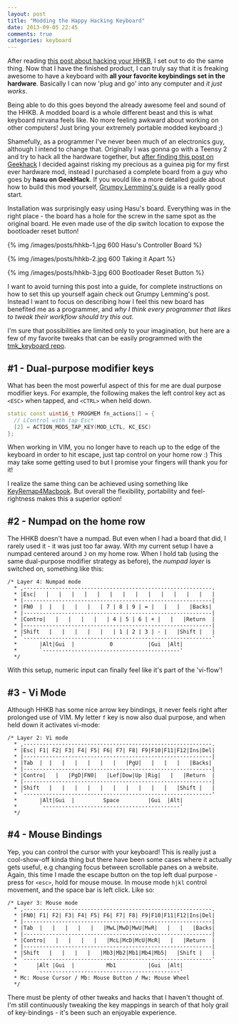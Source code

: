 ```yaml
---
layout: post
title: "Modding the Happy Hacking Keyboard"
date: 2013-09-05 22:45
comments: true
categories: keyboard
---
```


After reading [this post about hacking your HHKB][grumpy], I set out to do the
same thing. Now that I have the finished product, I can truly say that it is 
freaking awesome to have a keyboard with **all your favorite keybindings set in the
hardware**. Basically I can now 'plug and go' into any computer and _it just
works_.

Being able to do this goes beyond the already awesome feel and sound of the
HHKB. A modded board is a whole different beast and this is what keyboard
nirvana feels like. No more feeling awkward about working on other computers!
Just bring your extremely portable modded keyboard ;)

Shamefully, as a programmer I've never been much of an electronics guy,
although I intend to change that. Originally I was gonna go with a Teensy 2
and try to hack all the hardware together, but [after finding this post on
Geekhack][geekhack] I decided against risking my precious as a guinea pig for
my first ever hardware mod, instead I purchased a complete board from a guy
who goes by **hasu on GeekHack**. If you would like a more detailed guide
about how to build this mod yourself, [Grumpy Lemming's guide][grumpy] is a
really good start.

Installation was surprisingly easy using Hasu's board. Everything was in the right
place - the board has a hole for the screw in the same spot as the original 
board. He even made use of the dip switch location to expose the bootloader
reset button!

{% img /images/posts/hhkb-1.jpg 600 Hasu's Controller Board %}

{% img /images/posts/hhkb-2.jpg 600 Taking it Apart %}

{% img /images/posts/hhkb-3.jpg 600 Bootloader Reset Button %}

I want to avoid turning this post into a guide, for complete instructions on
how to set this up yourself again check out Grumpy Lemming's post. Instead I
want to focus on describing how I feel this new board has benefited me as a
programmer, and *why I think every programmer that likes to tweak their
workflow should try this out*.

I'm sure that possibilities are limited only to your imagination, but here are
a few of my favorite tweaks that can be easily programmed with the
[tmk_keyboard repo][tmk].

## #1 - Dual-purpose modifier keys

What has been the most powerful aspect of this for me are dual purpose modifier
keys. For example, the following makes the left control key act as `<ESC>` when
tapped, and `<CTRL>` when held down.

``` cpp
static const uint16_t PROGMEM fn_actions[] = {
  // LControl with tap Esc*
  [2] = ACTION_MODS_TAP_KEY(MOD_LCTL, KC_ESC)
};
```

When working in VIM, you no longer have to reach up to the edge of the keyboard
in order to hit escape, just tap control on your home row :) This may take
some getting used to but I promise your fingers will thank you for it!

I realize the same thing can be achieved using something like
[KeyRemap4Macbook][keyremap]. But overall the flexibility, portability and
feel-rightness makes this a superior option!


## #2 - Numpad on the home row

The HHKB doesn't have a numpad. But even when I had a board that did, I rarely
used it - it was just too far away. With my current setup I have a numpad
centered around `J` on my home row. When I hold tab (using the same
dual-purpose modifier strategy as before), the _numpad layer_ is
switched on, something like this:


```
/* Layer 4: Numpad mode
  * ,-----------------------------------------------------------.
  * |Esc|   |   |   |   |   |   |   |   |   |   |   |   |   |   |
  * |-----------------------------------------------------------|
  * |FN0  |  |   |   |   |   | 7 | 8 | 9 | = |   |   |   |Backs|
  * |-----------------------------------------------------------|
  * |Contro|   |   |   |   |   | 4 | 5 | 6 | + |   |   |Return  |
  * |-----------------------------------------------------------|
  * |Shift   |   |   |   |   |   | 1 | 2 | 3 | - |   |Shift |   |
  * `-----------------------------------------------------------'
  *       |Alt|Gui  |           0           |Gui  |Alt|
  *       `-------------------------------------------'
  */
```

With this setup, numeric input can finally feel like it's part of the 'vi-flow'!


## #3 - Vi Mode

Although HHKB has some nice arrow key bindings, it never feels right after
prolonged use of VIM. My letter `f` key is now also dual purpose, and when held down
it activates vi-mode:

```
/* Layer 2: Vi mode
  * ,-----------------------------------------------------------.
  * |Esc| F1| F2| F3| F4| F5| F6| F7| F8| F9|F10|F11|F12|Ins|Del|
  * |-----------------------------------------------------------|
  * |Tab  |  |   |   |   |   |   |   |PgU|   |   |   |   |Backs|
  * |-----------------------------------------------------------|
  * |Contro|   |   |PgD|FN0|   |Lef|Dow|Up |Rig|   |   |Return  |
  * |-----------------------------------------------------------|
  * |Shift   |   |   |   |   |   |   |   |   |   |   |Shift |   |
  * `-----------------------------------------------------------'
  *       |Alt|Gui  |         Space         |Gui  |Alt|
  *       `-------------------------------------------'
  */
```


## #4 - Mouse Bindings

Yep, you can control the cursor with your keyboard! This is really just a
cool-show-off kinda thing but there have been some cases where it actually
gets useful, e.g changing focus between scrollable panes on a website. Again,
this time I made the escape button on the top left dual purpose - press for
`<esc>`, hold for mouse mouse. In mouse mode `hjkl` control movement, and the
space bar is left click. Like so:

```
/* Layer 3: Mouse mode
  * ,-----------------------------------------------------------.
  * |FN0| F1| F2| F3| F4| F5| F6| F7| F8| F9|F10|F11|F12|Ins|Del|
  * |-----------------------------------------------------------|
  * |Tab  |   |   |   |   |   |MwL|MwD|MwU|MwR|   |   |   |Backs|
  * |-----------------------------------------------------------|
  * |Contro|   |   |   |   |   |McL|McD|McU|McR|   |   |Return  |
  * |-----------------------------------------------------------|
  * |Shift   |   |   |   |   |Mb3|Mb2|Mb1|Mb4|Mb5|   |Shift |   |
  * `-----------------------------------------------------------'
  *      |Alt |Gui  |          Mb1          |Gui  |Alt|
  *      `--------------------------------------------'
  * Mc: Mouse Cursor / Mb: Mouse Button / Mw: Mouse Wheel 
  */
```


There must be plenty of other tweaks and hacks that I haven't thought of.
I'm still continuously tweaking the key mappings in search of that holy grail of
key-bindings - it's been such an enjoyable experience.


[grumpy]: http://grumpylemming.com/blog/2012/12/24/hacking-a-happy-hacking-keyboard/
[geekhack]: http://geekhack.org/index.php?topic=12047.0
[tmk]: https://github.com/tmk/tmk_keyboard
[keyremap]: https://pqrs.org/macosx/keyremap4macbook/
